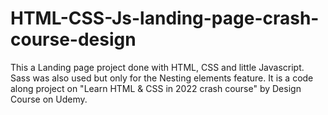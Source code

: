 # HTML-CSS-Js-landing-page-crash-course-design
This a Landing page project done with HTML, CSS and little Javascript.
Sass was also used but only for the Nesting elements feature.
It is a code along project on "Learn HTML & CSS in 2022 crash course" by Design Course on Udemy.

